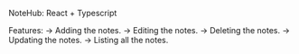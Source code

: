 NoteHub: React + Typescript

Features:
  -> Adding the notes.
  -> Editing the notes.
  -> Deleting the notes.
  -> Updating the notes.
  -> Listing all the notes.
